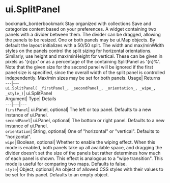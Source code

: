  
#  ui.SplitPanel 
bookmark_borderbookmark Stay organized with collections  Save and categorize content based on your preferences. 
A widget containing two panels with a divider between them. The divider can be dragged, allowing the panels to be resized. One or both panels may be ui.Map objects. 
By default the layout initializes with a 50/50 split. The width and max/minWidth styles on the panels control the split sizing for horizontal orientations. Similarly, use height and max/minHeight for vertical. These can be given in pixels as '{n}px' or as a percentage of the containing SplitPanel as '{n}%'.
Note that the given size for the second panel will be ignored if the first panel size is specified, since the overall width of the split panel is controlled independently. Max/min sizes may be set for both panels.
Usage| Returns  
---|---  
`ui.SplitPanel( _firstPanel_, _secondPanel_, _orientation_, _wipe_, _style_)`| ui.SplitPanel  
Argument| Type| Details  
---|---|---  
`firstPanel`| ui.Panel, optional| The left or top panel. Defaults to a new instance of ui.Panel.  
`secondPanel`| ui.Panel, optional| The bottom or right panel. Defaults to a new instance of ui.Panel.  
`orientation`| String, optional| One of "horizontal" or "vertical". Defaults to "horizontal".  
`wipe`| Boolean, optional| Whether to enable the wiping effect. When this mode is enabled, both panels take up all available space, and dragging the divider doesn't set the size of the panels but rather determines how much of each panel is shown. This effect is analogous to a "wipe transition". This mode is useful for comparing two maps. Defaults to false.  
`style`| Object, optional| An object of allowed CSS styles with their values to be set for this panel. Defaults to an empty object.  
